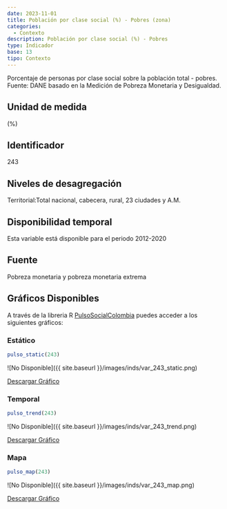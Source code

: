 ```yaml
---
date: 2023-11-01
title: Población por clase social (%) - Pobres (zona)
categories:
  - Contexto
description: Población por clase social (%) - Pobres
type: Indicador
base: 13
tipo: Contexto
--- 
```


Porcentaje de personas por clase social sobre la población total - pobres.
Fuente: DANE basado en la Medición de Pobreza Monetaria y Desigualdad.

## Unidad de medida
(%)

## Identificador
243

## Niveles de desagregación
Territorial:Total nacional, cabecera, rural, 23 ciudades y A.M.

## Disponibilidad temporal
Esta variable está disponible para el periodo 2012-2020

## Fuente
Pobreza monetaria y pobreza monetaria extrema

## Gráficos Disponibles

A través de la libreria R [PulsoSocialColombia](https://github.com/pulsosocialcolombia/PulsoSocialColombia) puedes acceder a los siguientes gráficos:

### Estático

``` R
pulso_static(243)
```

![No Disponible]({{ site.baseurl }}/images/inds/var_243_static.png)

<a href='{{ site.baseurl }}/images/inds/var_243_static.png'>Descargar Gráfico</a>

### Temporal

``` R
pulso_trend(243)
```

![No Disponible]({{ site.baseurl }}/images/inds/var_243_trend.png)

<a href='{{ site.baseurl }}/images/inds/var_243_trend.png'>Descargar Gráfico</a>

### Mapa

``` R
pulso_map(243)
```

![No Disponible]({{ site.baseurl }}/images/inds/var_243_map.png)

<a href='{{ site.baseurl }}/images/inds/var_243_map.png'>Descargar Gráfico</a>